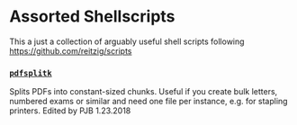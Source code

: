 Assorted Shellscripts
=======

This a just a collection of arguably useful shell scripts
following https://github.com/reitzig/scripts

### [`pdfsplitk`](https://github.com/diyclassics/scripts/blob/master/pdfsplitk.sh)

Splits PDFs into constant-sized chunks. Useful if you create bulk letters, numbered exams or similar and need one file per instance, e.g. for stapling printers. Edited by PJB 1.23.2018
